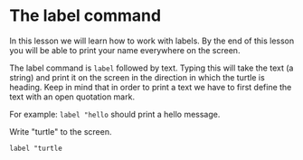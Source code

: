 # The label command

In this lesson we will learn how to work with labels. By the end of this lesson you will be able to print your name everywhere on the screen.

The label command is `label` followed by text. Typing this will take the text (a string) and print it on the screen in the direction in which the turtle is heading. Keep in mind that in order to print a text we have to first define the text with an open quotation mark.

For example: `label "hello` should print a hello message.

Write "turtle" to the screen.
```result
label "turtle
```